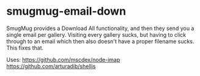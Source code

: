 smugmug-email-down
==================

SmugMug provides a Download All functionality, and then they send you a single email 
per gallery.  Visiting every gallery sucks, but having to click through to an email 
which then also doesn't have a proper filename sucks.  This fixes that.

Uses:
https://github.com/mscdex/node-imap
https://github.com/arturadib/shelljs
